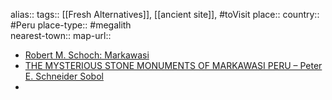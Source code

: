 alias::
tags:: [[Fresh Alternatives]], [[ancient site]], #toVisit 
place::
country:: #Peru 
place-type:: #megalith  
nearest-town::
map-url::

- [Robert M. Schoch: Markawasi](https://www.robertschoch.com/markawasi.html)
- [THE MYSTERIOUS STONE MONUMENTS OF MARKAWASI PERU – Peter E. Schneider Sobol](https://peterschneiderperu.com/the-mysterious-stone-monuments-of-markawasi-peru/)
-